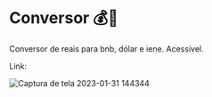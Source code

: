 # Conversor 💰💸
Conversor de reais para bnb, dólar e iene. Acessível. 

Link: 

![Captura de tela 2023-01-31 144344](https://user-images.githubusercontent.com/95101635/215841705-677e298b-8ef1-452e-9f35-84d962e3ee49.jpg)
